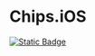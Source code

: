 # Chips.iOS

[![Static Badge](https://img.shields.io/badge/NuGet-Chips.iOS-blue)](https://www.nuget.org/packages/Chips.iOS/)
